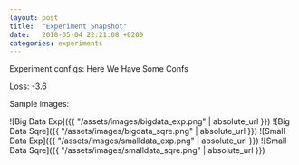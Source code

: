 ```yaml
---
layout: post
title:  "Experiment Snapshot"
date:   2018-05-04 22:21:08 +0200
categories: experiments
---
```

Experiment configs: 
Here
We
Have
Some
Confs

Loss: -3.6

Sample images:

![Big Data Exp]({{ "/assets/images/bigdata_exp.png" | absolute_url }})
![Big Data Sqre]({{ "/assets/images/bigdata_sqre.png" | absolute_url }})
![Small Data Exp]({{ "/assets/images/smalldata_exp.png" | absolute_url }})
![Small Data Sqre]({{ "/assets/images/smalldata_sqre.png" | absolute_url }})
